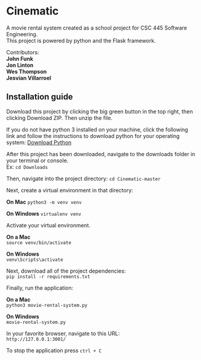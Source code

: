 # Cinematic  
  
A movie rental system created as a school project for CSC 445 Software Engineering.  
This project is powered by python and the Flask framework.  
  
Contributors:  
**John Funk**  
**Jon Linton**  
**Wes Thompson**  
**Jesvian Villarroel**  
  
## Installation guide  

Download this project by clicking the big green button in the top right, then clicking Download ZIP. Then unzip the file.

If you do not have python 3 installed on your machine, click the following link and follow the instructions to download python for your operating system:
[Download Python](https://realpython.com/installing-python/)

After this project has been downloaded, navigate to the downloads folder in your terminal or console.  
Ex:
`cd Downloads`

Then, navigate into the project directory:
`cd Cinematic-master`  
  
Next, create a virtual environment in that directory: 

**On Mac** 
`python3 -m venv venv`  

**On Windows**
`virtualenv venv`
  
Activate your virtual environment.  

**On a Mac**  
`source venv/bin/activate`  
  
**On Windows**  
`venv\Scripts\activate`  

Next, download all of the project dependencies:  
`pip install -r requirements.txt`  
  
Finally, run the application: 
 
**On a Mac**  
`python3 movie-rental-system.py`  

**On Windows**  
`movie-rental-system.py`
  
In your favorite browser, navigate to this URL:  
`http://127.0.0.1:3001/`

To stop the application press `ctrl + C`